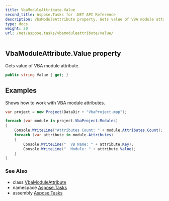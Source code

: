 ```yaml
---
title: VbaModuleAttribute.Value
second_title: Aspose.Tasks for .NET API Reference
description: VbaModuleAttribute property. Gets value of VBA module attribute
type: docs
weight: 20
url: /net/aspose.tasks/vbamoduleattribute/value/
---
```

## VbaModuleAttribute.Value property

Gets value of VBA module attribute.

```csharp
public string Value { get; }
```

## Examples

Shows how to work with VBA module attributes.

```csharp
var project = new Project(DataDir + "VbaProject.mpp");

foreach (var module in project.VbaProject.Modules)
{
    Console.WriteLine("Attributes Count: " + module.Attributes.Count);
    foreach (var attribute in module.Attributes)
    {
        Console.WriteLine("  VB Name: " + attribute.Key);
        Console.WriteLine("  Module: " + attribute.Value);
    }
}
```

### See Also

* class [VbaModuleAttribute](../)
* namespace [Aspose.Tasks](../../vbamoduleattribute/)
* assembly [Aspose.Tasks](../../../)


